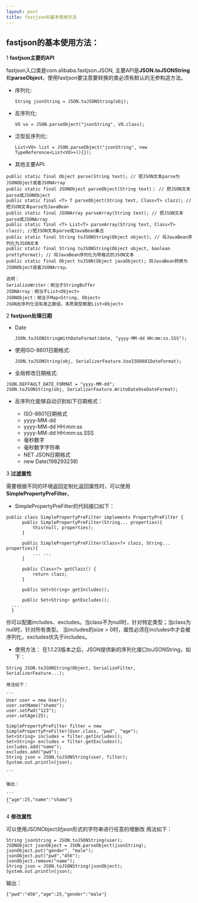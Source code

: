 ```yaml
---
layout: post
title: fastjson的基本使用方法
---
```


## fastjson的基本使用方法：

1 **fastjson主要的API**

fastjson入口类是com.alibaba.fastjson.JSON, 主要API是**JSON.toJSONString**和**parseObject**，使用fastjson要注意要转换的类必须有默认的无参构造方法。

* 序列化:

	` String jsonString = JSON.toJSONString(obj); `

* 反序列化:

	` VO vo = JSON.parseObject("jsonString", VO.class); `

* 泛型反序列化:

	` List<VO> list = JSON.parseObject("jsonString", new TypeReference<List<VO>>(){}); `

* 其他主要API:

```
public static final Object parse(String text); // 把JSON文本parse为JSONObject或者JSONArray 
public static final JSONObject parseObject(String text)； // 把JSON文本parse成JSONObject    
public static final <T> T parseObject(String text, Class<T> clazz); // 把JSON文本parse为JavaBean 
public static final JSONArray parseArray(String text); // 把JSON文本parse成JSONArray 
public static final <T> List<T> parseArray(String text, Class<T> clazz); //把JSON文本parse成JavaBean集合 
public static final String toJSONString(Object object); // 将JavaBean序列化为JSON文本 
public static final String toJSONString(Object object, boolean prettyFormat); // 将JavaBean序列化为带格式的JSON文本 
public static final Object toJSON(Object javaObject); 将JavaBean转换为JSONObject或者JSONArray。
```
	说明：
	SerializeWriter：相当于StringBuffer
	JSONArray：相当于List<Object>
	JSONObject：相当于Map<String, Object>
	JSON反序列化没有真正数组，本质类型都是List<Object>

2 **fastjson处理日期**

* Date

	`JSON.toJSONStringWithDateFormat(date, "yyyy-MM-dd HH:mm:ss.SSS");`

* 使用ISO-8601日期格式:

	` JSON.toJSONString(obj, SerializerFeature.UseISO8601DateFormat); `


* 全局修改日期格式:

```
JSON.DEFFAULT_DATE_FORMAT = "yyyy-MM-dd";
JSON.toJSONString(obj, SerializerFeature.WriteDateUseDateFormat);
```

* 反序列化能够自动识别如下日期格式：

	* ISO-8601日期格式
	* yyyy-MM-dd
	* yyyy-MM-dd HH:mm:ss
	* yyyy-MM-dd HH:mm:ss.SSS
	* 毫秒数字		
	* 毫秒数字字符串
	* NET JSON日期格式
	* new Date(198293238)

3 **过滤属性**

需要根据不同的环境返回定制化返回属性时，可以使用**SimplePropertyPreFilter**。

* SimplePropertyPreFilter的代码接口如下：

```
public class SimplePropertyPreFilter implements PropertyPreFilter {      
      public SimplePropertyPreFilter(String... properties){
          this(null, properties);
      }

      public SimplePropertyPreFilter(Class<?> clazz, String... properties){
          ... ...
      }

      public Class<?> getClazz() {
          return clazz;
      }

      public Set<String> getIncludes();

      public Set<String> getExcludes();
  ...
  }
```

你可以配置includes、excludes。当class不为null时，针对特定类型；当class为null时，针对所有类型。
当includes的size > 0时，属性必须在includes中才会被序列化，excludes优先于includes。

* 使用方法：
在1.1.23版本之后，JSON提供新的序列化接口toJSONString，如下：

```
String JSON.toJSONString(Object, SerializeFilter, SerializerFeature...);
```

	用法如下：

	```
 	User user = new User();
 	user.setName("shamo");
 	user.setPwd("123");
 	user.setAge(25);

 	SimplePropertyPreFilter filter = new SimplePropertyPreFilter(User.class, "pwd", "age");
 	Set<String> includes = filter.getIncludes();
 	Set<String> excludes = filter.getExcludes();
 	includes.add("name");
 	excludes.add("pwd");
 	String json = JSON.toJSONString(user, filter);
 	System.out.println(json);

	```

	输出：

	```
	{"age":25,"name":"shamo"}
	```

4 **修改属性**

可以使用JSONObject对json形式的字符串进行任意的增删改
用法如下：

```
String jsonString = JSON.toJSONString(user);
JSONObject jsonObject = JSON.parseObject(jsonString);
jsonObject.put("gender", "male");
jsonObject.put("pwd","456");
jsonObject.remove("name");
String json = JSON.toJSONString(jsonObject);
System.out.println(json);
```

输出：

```
{"pwd":"456","age":25,"gender":"male"}
```
